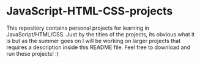 # JavaScript-HTML-CSS-projects

This repository contains personal projects for learning in JavaScript/HTML/CSS. Just by the titles of the projects, its obvious what it is but as the summer goes on I will be working on larger projects that requires a description inside this README file. Feel free to download and run these projects! :)
